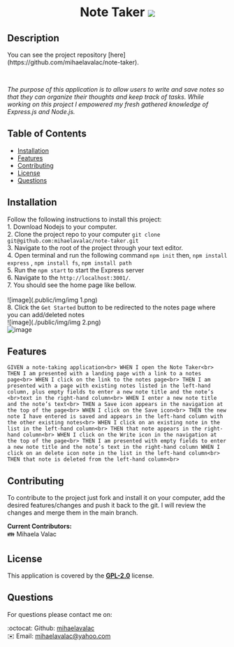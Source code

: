   <h1 align="center"> Note Taker <img align="center" src="https://img.shields.io/badge/license-GPL 2.0-blue"> </h1>

## Description

  <p>You can see the project repository [here](https://github.com/mihaelavalac/note-taker).</p><br>

  <p><i>The purpose of this application is to allow users to write and save notes so that they can organize their thoughts and keep track of tasks. While working on this project I empowered my fresh gathered knowledge of Express.js and  Node.js.</i><p>

## Table of Contents

- [Installation](#installation)
- [Features](#features)
- [Contributing](#contributing)
- [License](#license)
- [Questions](#questions)

## Installation

Follow the following instructions to install this project: <br> 1. Download Nodejs to your computer. <br> 2. Clone the project repo to your computer `git clone git@github.com:mihaelavalac/note-taker.git` <br> 3. Navigate to the root of the project through your text editor. <br> 4. Open terminal and run the following command `npm init` then, `npm install express` , `npm install fs`, `npm install path` <br> 5. Run the `npm start` to start the Express server <br> 6. Navigate to the `http://localhost:3001/`. <br> 7. You should see the home page like bellow. <br><br> ![image](.public/img/img 1.png)<br> 8. Click the `Get Started` button to be redirected to the notes page where you can add/deleted notes <br> ![image](./public/img/img 2.png) <br> ![image](./public/img/img3)

## Features

`GIVEN a note-taking application<br> WHEN I open the Note Taker<br> THEN I am presented with a landing page with a link to a notes page<br> WHEN I click on the link to the notes page<br> THEN I am presented with a page with existing notes listed in the left-hand column, plus empty fields to enter a new note title and the note’s <br>text in the right-hand column<br> WHEN I enter a new note title and the note’s text<br> THEN a Save icon appears in the navigation at the top of the page<br> WHEN I click on the Save icon<br> THEN the new note I have entered is saved and appears in the left-hand column with the other existing notes<br> WHEN I click on an existing note in the list in the left-hand column<br> THEN that note appears in the right-hand column<br> WHEN I click on the Write icon in the navigation at the top of the page<br> THEN I am presented with empty fields to enter a new note title and the note’s text in the right-hand column WHEN I click on an delete icon note in the list in the left-hand column<br> THEN that note is deleted from the left-hand column<br>`

## Contributing

To contribute to the project just fork and install it on your computer, add the desired features/changes and push it back to the git. I will review the changes and merge them in the main branch. <br>

<b>Current Contributors:</b> <br>
👪 Mihaela Valac

## License

This application is covered by the <b>[GPL-2.0](https://opensource.org/licenses/GPL-2.0)</b> license.

## Questions

For questions please contact me on: <br/>

:octocat: Github: [mihaelavalac](https://github.com/mihaelavalac) <br>
✉️ Email: mihaelavalac@yahoo.com<br/>
